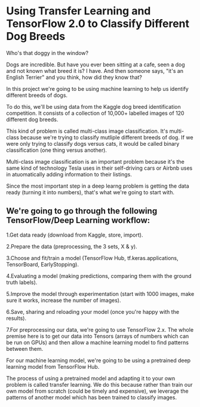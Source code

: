 # Using Transfer Learning and TensorFlow 2.0 to Classify Different Dog Breeds
Who's that doggy in the window?

Dogs are incredible. But have you ever been sitting at a cafe, seen a dog and not known what breed it is? I have. And then someone says, "it's an English Terrier" and you think, how did they know that?

In this project we're going to be using machine learning to help us identify different breeds of dogs.

To do this, we'll be using data from the Kaggle dog breed identification competition. It consists of a collection of 10,000+ labelled images of 120 different dog breeds.

This kind of problem is called multi-class image classification. It's multi-class because we're trying to classify mutliple different breeds of dog. If we were only trying to classify dogs versus cats, it would be called binary classification (one thing versus another).

Multi-class image classification is an important problem because it's the same kind of technology Tesla uses in their self-driving cars or Airbnb uses in atuomatically adding information to their listings.

Since the most important step in a deep learng problem is getting the data ready (turning it into numbers), that's what we're going to start with.

## We're going to go through the following TensorFlow/Deep Learning workflow:

1.Get data ready (download from Kaggle, store, import).

2.Prepare the data (preprocessing, the 3 sets, X & y).

3.Choose and fit/train a model (TensorFlow Hub, tf.keras.applications, TensorBoard, EarlyStopping).

4.Evaluating a model (making predictions, comparing them with the ground truth labels).

5.Improve the model through experimentation (start with 1000 images, make sure it works, increase the number of images).

6.Save, sharing and reloading your model (once you're happy with the results).

7.For preprocessing our data, we're going to use TensorFlow 2.x. The whole premise here is to get our data into Tensors (arrays of numbers which can be run on GPUs) and   then allow a machine learning model to find patterns between them.

For our machine learning model, we're going to be using a pretrained deep learning model from TensorFlow Hub.

The process of using a pretrained model and adapting it to your own problem is called transfer learning. We do this because rather than train our own model from scratch (could be timely and expensive), we leverage the patterns of another model which has been trained to classify images.
